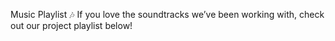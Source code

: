 Music Playlist 🎶
If you love the soundtracks we’ve been working with, check out our project playlist below!
